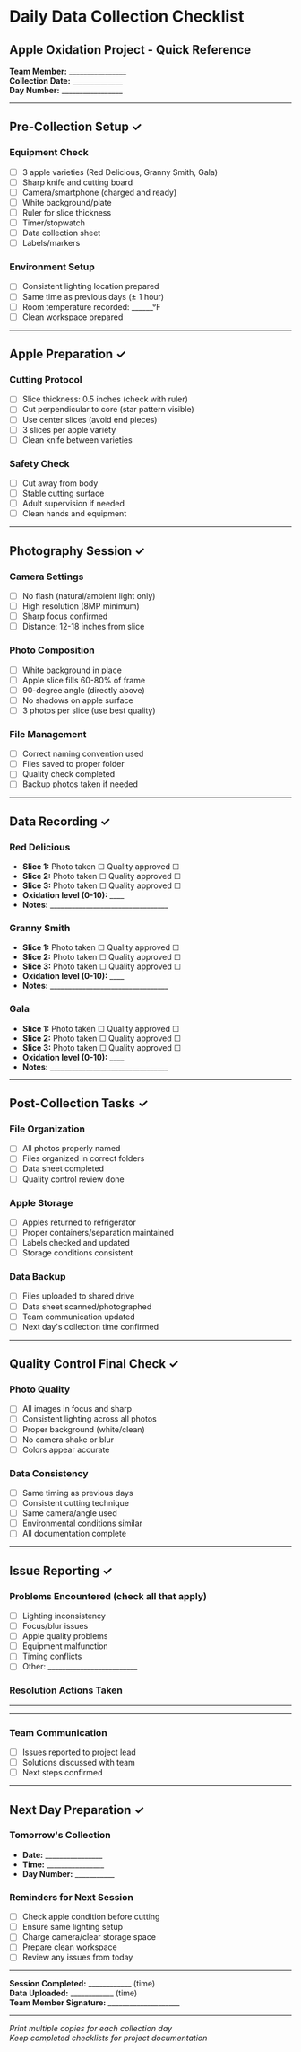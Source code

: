 # Daily Data Collection Checklist
## Apple Oxidation Project - Quick Reference

**Team Member:** ________________  
**Collection Date:** ______________  
**Day Number:** _________________

---

## Pre-Collection Setup ✓

### Equipment Check
- [ ] 3 apple varieties (Red Delicious, Granny Smith, Gala)
- [ ] Sharp knife and cutting board
- [ ] Camera/smartphone (charged and ready)
- [ ] White background/plate
- [ ] Ruler for slice thickness
- [ ] Timer/stopwatch
- [ ] Data collection sheet
- [ ] Labels/markers

### Environment Setup
- [ ] Consistent lighting location prepared
- [ ] Same time as previous days (± 1 hour)
- [ ] Room temperature recorded: ______°F
- [ ] Clean workspace prepared

---

## Apple Preparation ✓

### Cutting Protocol
- [ ] Slice thickness: 0.5 inches (check with ruler)
- [ ] Cut perpendicular to core (star pattern visible)
- [ ] Use center slices (avoid end pieces)
- [ ] 3 slices per apple variety
- [ ] Clean knife between varieties

### Safety Check
- [ ] Cut away from body
- [ ] Stable cutting surface
- [ ] Adult supervision if needed
- [ ] Clean hands and equipment

---

## Photography Session ✓

### Camera Settings
- [ ] No flash (natural/ambient light only)
- [ ] High resolution (8MP minimum)
- [ ] Sharp focus confirmed
- [ ] Distance: 12-18 inches from slice

### Photo Composition
- [ ] White background in place
- [ ] Apple slice fills 60-80% of frame
- [ ] 90-degree angle (directly above)
- [ ] No shadows on apple surface
- [ ] 3 photos per slice (use best quality)

### File Management
- [ ] Correct naming convention used
- [ ] Files saved to proper folder
- [ ] Quality check completed
- [ ] Backup photos taken if needed

---

## Data Recording ✓

### Red Delicious
- **Slice 1:** Photo taken ☐ Quality approved ☐
- **Slice 2:** Photo taken ☐ Quality approved ☐  
- **Slice 3:** Photo taken ☐ Quality approved ☐
- **Oxidation level (0-10):** ____
- **Notes:** _________________________________

### Granny Smith
- **Slice 1:** Photo taken ☐ Quality approved ☐
- **Slice 2:** Photo taken ☐ Quality approved ☐
- **Slice 3:** Photo taken ☐ Quality approved ☐
- **Oxidation level (0-10):** ____
- **Notes:** _________________________________

### Gala
- **Slice 1:** Photo taken ☐ Quality approved ☐
- **Slice 2:** Photo taken ☐ Quality approved ☐
- **Slice 3:** Photo taken ☐ Quality approved ☐
- **Oxidation level (0-10):** ____
- **Notes:** _________________________________

---

## Post-Collection Tasks ✓

### File Organization
- [ ] All photos properly named
- [ ] Files organized in correct folders
- [ ] Data sheet completed
- [ ] Quality control review done

### Apple Storage
- [ ] Apples returned to refrigerator
- [ ] Proper containers/separation maintained
- [ ] Labels checked and updated
- [ ] Storage conditions consistent

### Data Backup
- [ ] Files uploaded to shared drive
- [ ] Data sheet scanned/photographed
- [ ] Team communication updated
- [ ] Next day's collection time confirmed

---

## Quality Control Final Check ✓

### Photo Quality
- [ ] All images in focus and sharp
- [ ] Consistent lighting across all photos
- [ ] Proper background (white/clean)
- [ ] No camera shake or blur
- [ ] Colors appear accurate

### Data Consistency
- [ ] Same timing as previous days
- [ ] Consistent cutting technique
- [ ] Same camera/angle used
- [ ] Environmental conditions similar
- [ ] All documentation complete

---

## Issue Reporting ✓

### Problems Encountered (check all that apply)
- [ ] Lighting inconsistency
- [ ] Focus/blur issues  
- [ ] Apple quality problems
- [ ] Equipment malfunction
- [ ] Timing conflicts
- [ ] Other: _________________________

### Resolution Actions Taken
__________________________________________
__________________________________________

### Team Communication
- [ ] Issues reported to project lead
- [ ] Solutions discussed with team
- [ ] Next steps confirmed

---

## Next Day Preparation ✓

### Tomorrow's Collection
- **Date:** ________________
- **Time:** ________________  
- **Day Number:** ___________

### Reminders for Next Session
- [ ] Check apple condition before cutting
- [ ] Ensure same lighting setup
- [ ] Charge camera/clear storage space
- [ ] Prepare clean workspace
- [ ] Review any issues from today

---

**Session Completed:** ____________ (time)  
**Data Uploaded:** ____________ (time)  
**Team Member Signature:** ____________________

---

*Print multiple copies for each collection day*  
*Keep completed checklists for project documentation*